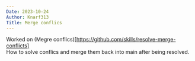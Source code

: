 ```yaml
---
Date: 2023-10-24
Author: Knarf313
Title: Merge conflics
---
```


Worked on (Megre conflics)[https://github.com/skills/resolve-merge-conflicts] <br>
How to solve conflics and merge them back into main after being resolved.
